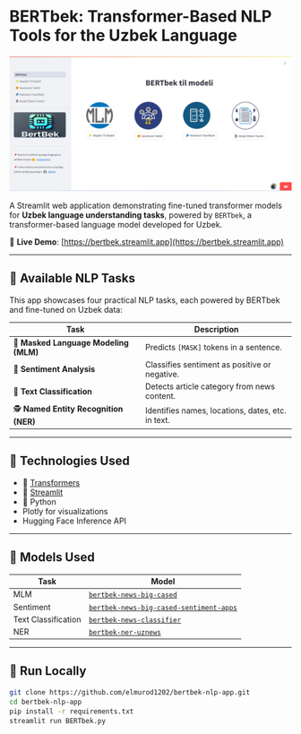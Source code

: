 # BERTbek: Transformer-Based NLP Tools for the Uzbek Language
![BERTbek](assets/homescreen.png)

A Streamlit web application demonstrating fine-tuned transformer models for **Uzbek language understanding tasks**, powered by `BERTbek`, a transformer-based language model developed for Uzbek.

🔗 **Live Demo**: [https://bertbek.streamlit.app](https://bertbek.streamlit.app)

---

## 🧠 Available NLP Tasks

This app showcases four practical NLP tasks, each powered by BERTbek and fine-tuned on Uzbek data:

| Task | Description |
|------|-------------|
| 🤖 **Masked Language Modeling (MLM)** | Predicts `[MASK]` tokens in a sentence. |
| 💬 **Sentiment Analysis** | Classifies sentiment as positive or negative. |
| 🔎 **Text Classification** | Detects article category from news content. |
| 🕵️ **Named Entity Recognition (NER)** | Identifies names, locations, dates, etc. in text. |

---


## 🔧 Technologies Used

- 🤗 [Transformers](https://huggingface.co/docs/transformers/index)
- 🎈 [Streamlit](https://streamlit.io/)
- 🐍 Python
- Plotly for visualizations
- Hugging Face Inference API

---

## 🤗 Models Used

| Task | Model |
|------|-------|
| MLM | [`bertbek-news-big-cased`](https://huggingface.co/elmurod1202/bertbek-news-big-cased) |
| Sentiment | [`bertbek-news-big-cased-sentiment-apps`](https://huggingface.co/elmurod1202/BERTbek-news-big-cased-sentiment-apps) |
| Text Classification | [`bertbek-news-classifier`](https://huggingface.co/elmurod1202/bertbek-news-classifier) |
| NER | [`bertbek-ner-uznews`](https://huggingface.co/elmurod1202/bertbek-ner-uznews) |

---

## 🚀 Run Locally

```bash
git clone https://github.com/elmurod1202/bertbek-nlp-app.git
cd bertbek-nlp-app
pip install -r requirements.txt
streamlit run BERTbek.py
